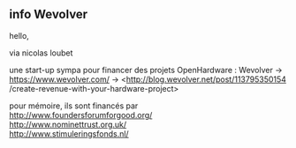## info Wevolver



hello,  
  
via nicolas loubet  
  
une start-up sympa pour financer des projets OpenHardware : Wevolver -&gt;
<https://www.wevolver.com/> -&gt; <http://blog.wevolver.net/post/113795350154
/create-revenue-with-your-hardware-project>  
  
pour mémoire, ils sont financés par  
<http://www.foundersforumforgood.org/>  
<http://www.nominettrust.org.uk/>  
<http://www.stimuleringsfonds.nl/>



